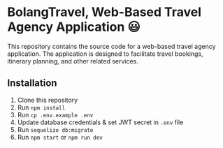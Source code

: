 # BolangTravel, Web-Based Travel Agency Application 😃
This repository contains the source code for a web-based travel agency application. The application is designed to facilitate travel bookings, itinerary planning, and other related services.


## Installation

1. Clone this repository
2. Run `npm install`
3. Run `cp .env.example .env`
4. Update database credentials & set JWT secret in `.env` file
5. Run `sequelize db:migrate`
7. Run `npm start` or  `npm run dev`
